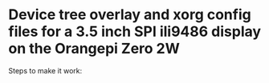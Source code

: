 # Device tree overlay and xorg config files for a 3.5 inch SPI ili9486 display on the Orangepi Zero 2W

Steps to make it work:
